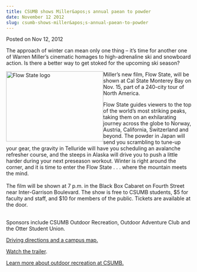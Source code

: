 ```yaml
---
title: CSUMB shows Miller&apos;s annual paean to powder
date: November 12 2012
slug: csumb-shows-miller&apos;s-annual-paean-to-powder
---
```


 



<span class="date">Posted on Nov 12, 2012    </span>
<p>The approach of winter can mean only one thing &#x2013; it&#x2019;s time for
another one of Warren Miller&#x2019;s cinematic homages to high-adrenaline
ski and snowboard action. Is there a better way to get stoked for
the upcoming ski season?</p>
<p><img alt="Flow State logo" src="https://news.csumb.edu/sites/default/files/65/attachments/news/images/flow_state_logo.jpeg" style="float:left; width:264px; height:191px">Miller&#x2019;s new film,
Flow State, will be shown at Cal State Monterey Bay on Nov. 15,
part of a 240-city tour of North America.</img></p>
<p>Flow State guides viewers to the top of the world&#x2019;s most
striking peaks, taking them on an exhilarating journey across the
globe to Norway, Austria, California, Switzerland and beyond. The
powder in Japan will send you scrambling to tune-up your gear, the
gravity in Telluride will have you scheduling an avalanche
refresher course, and the steeps in Alaska will drive you to push a
little harder during your next preseason workout. Winter is right
around the corner, and it is time to enter the Flow State . . .
where the mountain meets the mind.<br>
<br>
The film will be shown at 7 p.m. in the Black Box Cabaret on Fourth
Street near Inter-Garrison Boulevard. The show is free to CSUMB
students, $5 for faculty and staff, and $10 for members of the
public. Tickets are available at the door.</br></br></p>
<p>Sponsors include CSUMB Outdoor Recreation, Outdoor Adventure
Club and the Otter Student Union.</p>
<p><a href="https://csumb.edu/map" rel="nofollow">Driving directions
and a campus map.</a></p>
<p><a href="https://www.skinet.com/warrenmiller/" rel="nofollow">Watch the trailer</a>.</p>
<p><a href="https://csumb.edu/outdoor" rel="nofollow">Learn more
about outdoor recreation at CSUMB.</a></p>
<p><br>
&#xA0;</br></p>





```
